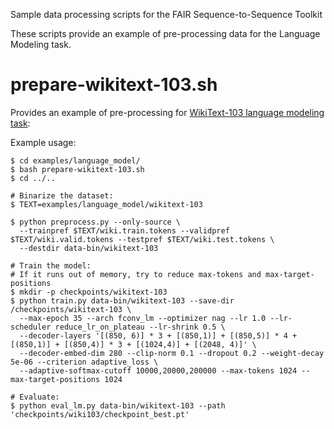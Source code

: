 Sample data processing scripts for the FAIR Sequence-to-Sequence Toolkit

These scripts provide an example of pre-processing data for the Language Modeling task.

# prepare-wikitext-103.sh

Provides an example of pre-processing for [WikiText-103 language modeling task](https://einstein.ai/research/the-wikitext-long-term-dependency-language-modeling-dataset):

Example usage:
```
$ cd examples/language_model/
$ bash prepare-wikitext-103.sh
$ cd ../..

# Binarize the dataset:
$ TEXT=examples/language_model/wikitext-103

$ python preprocess.py --only-source \
  --trainpref $TEXT/wiki.train.tokens --validpref $TEXT/wiki.valid.tokens --testpref $TEXT/wiki.test.tokens \ 
  --destdir data-bin/wikitext-103

# Train the model:
# If it runs out of memory, try to reduce max-tokens and max-target-positions
$ mkdir -p checkpoints/wikitext-103
$ python train.py data-bin/wikitext-103 --save-dir /checkpoints/wikitext-103 \ 
  --max-epoch 35 --arch fconv_lm --optimizer nag --lr 1.0 --lr-scheduler reduce_lr_on_plateau --lr-shrink 0.5 \
  --decoder-layers '[(850, 6)] * 3 + [(850,1)] + [(850,5)] * 4 + [(850,1)] + [(850,4)] * 3 + [(1024,4)] + [(2048, 4)]' \ 
  --decoder-embed-dim 280 --clip-norm 0.1 --dropout 0.2 --weight-decay 5e-06 --criterion adaptive_loss \
  --adaptive-softmax-cutoff 10000,20000,200000 --max-tokens 1024 --max-target-positions 1024

# Evaluate:
$ python eval_lm.py data-bin/wikitext-103 --path 'checkpoints/wiki103/checkpoint_best.pt'

```
